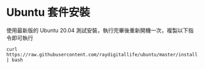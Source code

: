 # Ubuntu 套件安裝

使用最新版的 Ubuntu 20.04 測試安裝，執行完畢後重新開機一次，複製以下指令即可執行

```
curl https://raw.githubusercontent.com/raydigitallife/ubuntu/master/install.sh | bash
```